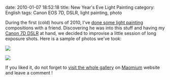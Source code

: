 date: 2010-01-07 18:52:18
title: New Year's Eve Light Painting
category: English
tags: Canon EOS 7D, DSLR, light painting, photo

During the first (cold) hours of 2010, I've [done some light painting](http://maomium.com/light-painting-part-one/) compositions with a friend. Discovering he was into this stuff and having my [Canon 7D DSLR](http://www.amazon.com/gp/product/B002NEGTTW/ref=as_li_tf_tl?ie=UTF8&tag=kevideld-20&linkCode=as2&camp=217145&creative=399381&creativeASIN=B002NEGTTW) at hand, we decided to improvise a little session of long exposure shots. Here is a sample of photos we've took:



![](/uploads/2010/Lightpainting9.jpg)

![](/uploads/2010/Lightpainting3.jpg)

If you liked it, do not forget to [visit the whole gallery](http://maomium.com/zenphoto/light-painting/) on [Maomium](http://maomium.com) website and leave a comment !

